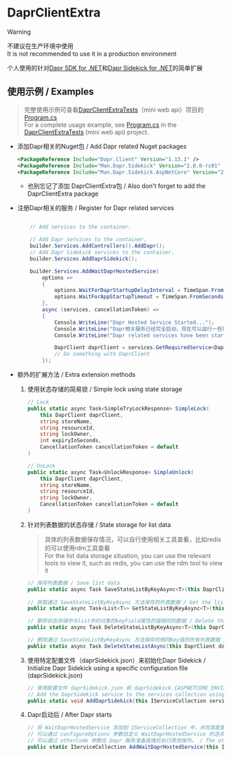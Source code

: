 # DaprClientExtra

> [!WARNING]  
> 不建议在生产环境中使用 <br/> It is not recommended to use it in a production environment

个人使用的针对[Dapr SDK for .NET](https://github.com/dapr/dotnet-sdk)和[Dapr Sidekick for .NET](https://github.com/man-group/dapr-sidekick-dotnet)的简单扩展

## 使用示例 / Examples

> 完整使用示例可查看[DaprClientExtraTests](DaprClientExtraTests)（mini web api）项目的[Program.cs](DaprClientExtraTests/Program.cs)
> <br/>
> For a complete usage example, see [Program.cs](DaprClientExtraTests/Program.cs) in the [DaprClientExtraTests](DaprClientExtraTests) (mini web api) project.

- 添加Dapr相关的Nuget包 / Add Dapr related Nuget packages
    ``` XML
    <PackageReference Include="Dapr.Client" Version="1.13.1" />
    <PackageReference Include="Man.Dapr.Sidekick" Version="2.0.0-rc01" />
    <PackageReference Include="Man.Dapr.Sidekick.AspNetCore" Version="2.0.0-rc01" />
    ```
    - 也别忘记了添加 DaprClientExtra包 / Also don't forget to add the DaprClientExtra package

- 注册Dapr相关的服务 / Register for Dapr related services
    ``` C#
    
        // Add services to the container.

        // Add Dapr services to the container.
        builder.Services.AddControllers().AddDapr();
        // Add Dapr Sidekick services to the container.
        builder.Services.AddDaprSidekick();

        builder.Services.AddWaitDaprHostedService(
            options =>
            {
                options.WaitForDaprStartupDelayInterval = TimeSpan.FromMilliseconds(100);
                options.WaitForAppStartupTimeout = TimeSpan.FromSeconds(30);
            },
            async (services, cancellationToken) =>
            {
                Console.WriteLine("Dapr Hosted Service Started...");
                Console.WriteLine("Dapr相关服务已经完全启动，现在可以运行一些需要用到Dapr的任务了，比如调用Dapr密钥来注册数据库链接，调用Dapr状态存储来初始化基础数据等");
                Console.WriteLine("Dapr related services have been started. Now you can run some tasks that require Dapr, such as calling Dapr secret stores to register database connection, calling Dapr state store to initialize basic data");

                DaprClient daprClient = services.GetRequiredService<DaprClient>();
                // Do something with DaprClient
            });
    ```

- 额外的扩展方法 / Extra extension methods

    1. 使用状态存储的简易锁 / Simple lock using state storage
        ``` C#
        // Lock
        public static async Task<SimpleTryLockResponse> SimpleLock(
            this DaprClient daprClient,
            string storeName,
            string resourceId,
            string lockOwner,
            int expiryInSeconds,
            CancellationToken cancellationToken = default
        )

        // UnLock
        public static async Task<UnlockResponse> SimpleUnlock(
            this DaprClient daprClient,
            string storeName,
            string resourceId,
            string lockOwner,
            CancellationToken cancellationToken = default
        )
        ```

    2. 针对列表数据的状态存储 / State storage for list data
        > 具体的列表数据保存情况，可以自行使用相关工具查看，比如redis的可以使用rdm工具查看
        > <br/> For the list data storage situation, you can use the relevant tools to view it, such as redis, you can use the rdm tool to view it
        ``` C#
        // 保存列表数据 / Save list data
        public static async Task SaveStateListByKeyAsync<T>(this DaprClient daprClient, string statename, string key,  List<T> list, string keyField)
            
        // 获取通过 SaveStateListByKeyAsync 方法保存的列表数据 / Get the list data that was saved by SaveStateListByKeyAsync
        public static async Task<List<T>> GetStateListByKeyAsync<T>(this DaprClient daprClient,  string statename, string key)

        // 删除状态存储中与list中的对象的keyField属性的值相同的数据 / Delete the data in the state store that has the same value as the keyField attribute of the object in the list
        public static async Task DeleteStateListByKeyAsync<T>(this DaprClient daprClient, string statename, string key, List<T> list, string keyField)

        // 删除通过 SaveStateListByKeyAsync 方法保存的相同Key值的所有列表数据 / Delete all list data with the same key value saved by the SaveStateListByKeyAsync method
        public static async Task DeleteStateListAsync(this DaprClient daprClient, string statename, string key)
        ```
    3. 使用特定配置文件（daprSidekick.json）来初始化Dapr Sidekick / Initialize Dapr Sidekick using a specific configuration file (daprSidekick.json)
        ``` C#
        // 使用配置文件 daprSidekick.json 和 daprSidekick.{ASPNETCORE_ENVIRONMENT}.json，将 DaprSidekick 服务添加到服务集合中。
        // Add the DaprSidekick service to the services collection using the configuration files daprSidekick.json and daprSidekick.{ASPNETCORE_ENVIRONMENT}.json.
        public static void AddDaprSidekick(this IServiceCollection services)
        ```

    4. Dapr启动后 / After Dapr starts
        ``` C#
        // 将 WaitDaprHostedService 添加到 IServiceCollection 中，并将其配置为托管服务运行。 / Add WaitDaprHostedService to the IServiceCollection and configure it to run as a hosted service.
        // 可以通过 configureOptions 参数自定义 WaitDaprHostedService 的选项。 / You can customize the options of WaitDaprHostedService through the configureOptions parameter.
        // 可以通过 otherCode 参数在 Dapr 服务准备就绪后执行其他操作。 / The otherCode parameter can be used to perform other operations after the Dapr service is ready.
        public static IServiceCollection AddWaitDaprHostedService(this IServiceCollection services, Action<WaitDaprHostedOptions>? configureOptions = null, Action<IServiceProvider, CancellationToken>? otherCode = null)
        ```
